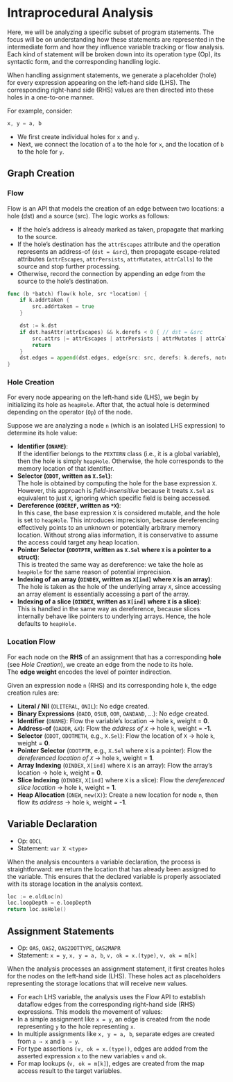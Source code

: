 # Intraprocedural Analysis

Here, we will be analyzing a specific subset of program statements. The focus will be on understanding how these statements are represented in the intermediate form and how they influence variable tracking or flow analysis. Each kind of statement will be broken down into its operation type (Op), its syntactic form, and the corresponding handling logic.

When handling assignment statements, we generate a placeholder (hole) for every expression appearing on the left-hand side (LHS). The corresponding right-hand side (RHS) values are then directed into these holes in a one-to-one manner.

For example, consider:
```go
x, y = a, b
```

- We first create individual holes for `x` and `y`.
- Next, we connect the location of `a` to the hole for `x`, and the location of `b` to the hole for `y`.

## Graph Creation

### Flow

Flow is an API that models the creation of an edge between two locations: a hole (dst) and a source (src). The logic works as follows:

- If the hole’s address is already marked as taken, propagate that marking to the source.
- If the hole’s destination has the `attrEscapes` attribute and the operation represents an address-of (`dst = &src`), then propagate escape-related attributes (`attrEscapes`, `attrPersists`, `attrMutates`, `attrCalls`) to the source and stop further processing.
- Otherwise, record the connection by appending an edge from the source to the hole’s destination.

```go
func (b *batch) flow(k hole, src *location) {
	if k.addrtaken {
		src.addrtaken = true
	}

	dst := k.dst
	if dst.hasAttr(attrEscapes) && k.derefs < 0 { // dst = &src
		src.attrs |= attrEscapes | attrPersists | attrMutates | attrCalls
		return
	}
	dst.edges = append(dst.edges, edge{src: src, derefs: k.derefs, notes: k.notes})
}
```

### Hole Creation

For every node appearing on the left-hand side (LHS), we begin by initializing its hole as `heapHole`. After that, the actual hole is determined depending on the operator (`Op`) of the node.

Suppose we are analyzing a node `n` (which is an isolated LHS expression) to determine its hole value:

- **Identifier (`ONAME`)**:  
  If the identifier belongs to the `PEXTERN` class (i.e., it is a global variable), then the hole is simply `heapHole`. Otherwise, the hole corresponds to the memory location of that identifier.  
- **Selector (`ODOT`, written as `X.Sel`)**:  
  The hole is obtained by computing the hole for the base expression `X`. However, this approach is *field-insensitive* because it treats `X.Sel` as equivalent to just `X`, ignoring which specific field is being accessed.  
- **Dereference (`ODEREF`, written as `*X`)**:  
  In this case, the base expression `X` is considered mutable, and the hole is set to `heapHole`. This introduces imprecision, because dereferencing effectively points to an unknown or potentially arbitrary memory location. Without strong alias information, it is conservative to assume the access could target any heap location.  
- **Pointer Selector (`ODOTPTR`, written as `X.Sel` where `X` is a pointer to a struct)**:  
  This is treated the same way as dereference: we take the hole as `heapHole` for the same reason of potential imprecision.  
- **Indexing of an array (`OINDEX`, written as `X[ind]` where `X` is an array)**:  
  The hole is taken as the hole of the underlying array `X`, since accessing an array element is essentially accessing a part of the array.  
- **Indexing of a slice (`OINDEX`, written as `X[ind]` where `X` is a slice)**:  
  This is handled in the same way as dereference, because slices internally behave like pointers to underlying arrays. Hence, the hole defaults to `heapHole`.  

### Location Flow

For each node on the **RHS** of an assignment that has a corresponding **hole** (see *Hole Creation*), we create an edge from the node to its hole.  
The **edge weight** encodes the level of pointer indirection.  

Given an expression node `n` (RHS) and its corresponding hole `k`, the edge creation rules are:

- **Literal / Nil** (`OLITERAL`, `ONIL`): No edge created.  
- **Binary Expressions** (`OADD`, `OSUB`, `OOR`, `OANDAND`, …): No edge created.  
- **Identifier** (`ONAME`): Flow the variable’s location → hole `k`, weight = **0**.  
- **Address-of** (`OADDR`, `&X`): Flow the *address of `X`* → hole `k`, weight = **-1**.  
- **Selector** (`ODOT`, `ODOTMETH`, e.g., `X.Sel`): Flow the location of `X` → hole `k`, weight = **0**.  
- **Pointer Selector** (`ODOTPTR`, e.g., `X.Sel` where `X` is a pointer): Flow the *dereferenced location of `X`* → hole `k`, weight = **1**.  
- **Array Indexing** (`OINDEX`, `X[ind]` where `X` is an array): Flow the array’s location → hole `k`, weight = **0**.  
- **Slice Indexing** (`OINDEX`, `X[ind]` where `X` is a slice): Flow the *dereferenced slice location* → hole `k`, weight = **1**.  
- **Heap Allocation** (`ONEW`, `new(X)`): Create a new location for node `n`, then flow its *address* → hole `k`, weight = **-1**.  


## Variable Declaration

- Op: `ODCL`
- Statement: `var X <type>`

When the analysis encounters a variable declaration, the process is straightforward: we return the location that has already been assigned to the variable. This ensures that the declared variable is properly associated with its storage location in the analysis context.

```go
loc := e.oldLoc(n)
loc.loopDepth = e.loopDepth
return loc.asHole()
```

## Assignment Statements

- Op: `OAS`, `OAS2`, `OAS2DOTTYPE`, `OAS2MAPR`
- Statement: `x = y`, `x, y = a, b`, `v, ok = x.(type)`, `v, ok = m[k]`

When the analysis processes an assignment statement, it first creates holes for the nodes on the left-hand side (LHS). These holes act as placeholders representing the storage locations that will receive new values.
- For each LHS variable, the analysis uses the Flow API to establish dataflow edges from the corresponding right-hand side (RHS) expressions. This models the movement of values:
- In a simple assignment like `x = y`, an edge is created from the node representing `y` to the hole representing `x`.
- In multiple assignments like `x, y = a, b`, separate edges are created from `a → x` and `b → y`.
- For type assertions `(v, ok = x.(type))`, edges are added from the asserted expression `x` to the new variables `v` and `ok`.
- For map lookups (`v, ok = m[k]`), edges are created from the map access result to the target variables.
